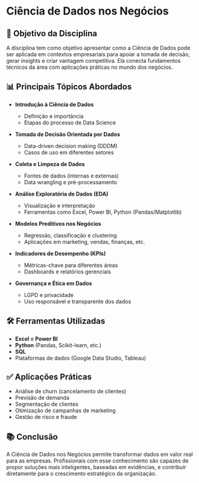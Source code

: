 # Ciência de Dados nos Negócios

## 📌 Objetivo da Disciplina

A disciplina tem como objetivo apresentar como a Ciência de Dados pode ser aplicada em contextos empresariais para apoiar a tomada de decisão, gerar insights e criar vantagem competitiva. Ela conecta fundamentos técnicos da área com aplicações práticas no mundo dos negócios.

## 📊 Principais Tópicos Abordados

- **Introdução à Ciência de Dados**
  - Definição e importância
  - Etapas do processo de Data Science

- **Tomada de Decisão Orientada por Dados**
  - Data-driven decision making (DDDM)
  - Casos de uso em diferentes setores

- **Coleta e Limpeza de Dados**
  - Fontes de dados (internas e externas)
  - Data wrangling e pré-processamento

- **Análise Exploratória de Dados (EDA)**
  - Visualização e interpretação
  - Ferramentas como Excel, Power BI, Python (Pandas/Matplotlib)

- **Modelos Preditivos nos Negócios**
  - Regressão, classificação e clustering
  - Aplicações em marketing, vendas, finanças, etc.

- **Indicadores de Desempenho (KPIs)**
  - Métricas-chave para diferentes áreas
  - Dashboards e relatórios gerenciais

- **Governança e Ética em Dados**
  - LGPD e privacidade
  - Uso responsável e transparente dos dados

## 🛠 Ferramentas Utilizadas

- **Excel** e **Power BI**
- **Python** (Pandas, Scikit-learn, etc.)
- **SQL**
- Plataformas de dados (Google Data Studio, Tableau)

## ✅ Aplicações Práticas

- Análise de churn (cancelamento de clientes)
- Previsão de demanda
- Segmentação de clientes
- Otimização de campanhas de marketing
- Gestão de risco e fraude

## 📚 Conclusão

A Ciência de Dados nos Negócios permite transformar dados em valor real para as empresas. Profissionais com esse conhecimento são capazes de propor soluções mais inteligentes, baseadas em evidências, e contribuir diretamente para o crescimento estratégico da organização.
